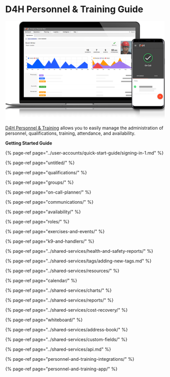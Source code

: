 # D4H Personnel & Training Guide

![](../.gitbook/assets/image.png)

[D4H Personnel & Training](https://d4htechnologies.com/personnel-training) allows you to easily manage the administration of personnel, qualifications, training, attendance, and availability.

**Getting Started Guide**  


{% page-ref page="../user-accounts/quick-start-guide/signing-in-1.md" %}

{% page-ref page="untitled/" %}

{% page-ref page="qualifications/" %}

{% page-ref page="groups/" %}

{% page-ref page="on-call-planner/" %}

{% page-ref page="communications/" %}

{% page-ref page="availability/" %}

{% page-ref page="roles/" %}

{% page-ref page="exercises-and-events/" %}

{% page-ref page="k9-and-handlers/" %}

{% page-ref page="../shared-services/health-and-safety-reports/" %}

{% page-ref page="../shared-services/tags/adding-new-tags.md" %}

{% page-ref page="../shared-services/resources/" %}

{% page-ref page="calendar/" %}

{% page-ref page="../shared-services/charts/" %}

{% page-ref page="../shared-services/reports/" %}

{% page-ref page="../shared-services/cost-recovery/" %}

{% page-ref page="whiteboard/" %}

{% page-ref page="../shared-services/address-book/" %}

{% page-ref page="../shared-services/custom-fields/" %}

{% page-ref page="../shared-services/api.md" %}

{% page-ref page="personnel-and-training-integrations/" %}

{% page-ref page="personnel-and-training-app/" %}








